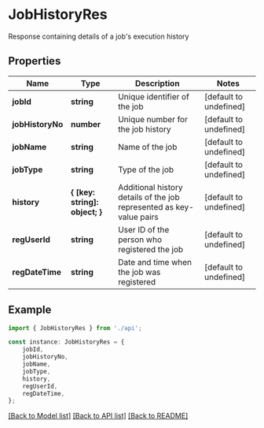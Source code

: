 # JobHistoryRes

Response containing details of a job\'s execution history

## Properties

Name | Type | Description | Notes
------------ | ------------- | ------------- | -------------
**jobId** | **string** | Unique identifier of the job | [default to undefined]
**jobHistoryNo** | **number** | Unique number for the job history | [default to undefined]
**jobName** | **string** | Name of the job | [default to undefined]
**jobType** | **string** | Type of the job | [default to undefined]
**history** | **{ [key: string]: object; }** | Additional history details of the job represented as key-value pairs | [default to undefined]
**regUserId** | **string** | User ID of the person who registered the job | [default to undefined]
**regDateTime** | **string** | Date and time when the job was registered | [default to undefined]

## Example

```typescript
import { JobHistoryRes } from './api';

const instance: JobHistoryRes = {
    jobId,
    jobHistoryNo,
    jobName,
    jobType,
    history,
    regUserId,
    regDateTime,
};
```

[[Back to Model list]](../README.md#documentation-for-models) [[Back to API list]](../README.md#documentation-for-api-endpoints) [[Back to README]](../README.md)
